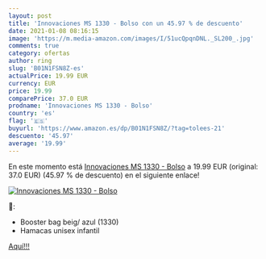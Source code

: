 ```yaml
---
layout: post
title: 'Innovaciones MS 1330 - Bolso con un 45.97 % de descuento'
date: 2021-01-08 08:16:15
image: 'https://m.media-amazon.com/images/I/51ucQpqnDNL._SL200_.jpg'
comments: true
category: ofertas
author: ring
slug: 'B01N1FSN8Z-es'
actualPrice: 19.99 EUR
currency: EUR
price: 19.99
comparePrice: 37.0 EUR
prodname: 'Innovaciones MS 1330 - Bolso'
country: 'es'
flag: '🇪🇸'
buyurl: 'https://www.amazon.es/dp/B01N1FSN8Z/?tag=tolees-21'
descuento: '45.97'
average: '19.99'
---
```


En este momento está [Innovaciones MS 1330 - Bolso](https://www.amazon.es/dp/B01N1FSN8Z/?tag=tolees-21) a 19.99 EUR (original: 37.0 EUR) (45.97 %  de descuento) en el siguiente enlace!

[![Innovaciones MS 1330 - Bolso](https://m.media-amazon.com/images/I/51ucQpqnDNL._SL200_.jpg)](https://www.amazon.es/dp/B01N1FSN8Z/?tag=tolees-21)

🔎:

- Booster bag beig/ azul (1330)
- Hamacas unisex infantil

[Aquí!!!](https://www.amazon.es/dp/B01N1FSN8Z/?tag=tolees-21)
